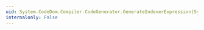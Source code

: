 ```yaml
---
uid: System.CodeDom.Compiler.CodeGenerator.GenerateIndexerExpression(System.CodeDom.CodeIndexerExpression)
internalonly: False
---
```


